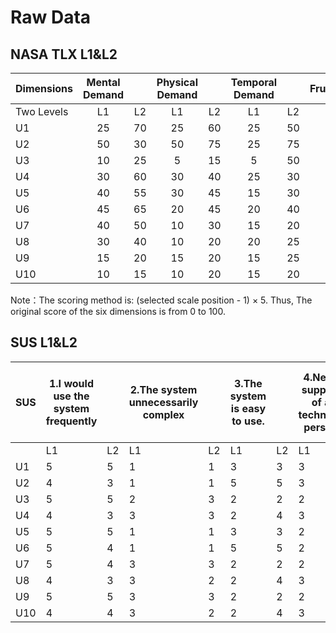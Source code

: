 
# Raw Data
## NASA TLX L1&L2
| Dimensions | Mental<br>Demand | | Physical<br>Demand | | Temporal<br>Demand | | Frustration | | Effort | | Performance | |
|------|:---------------:|:---:|:----------------:|:---:|:----------------:|:---:|:----------:|:---:|:------:|:---:|:----------:|:---:|
| Two Levels| L1 | L2  | L1               | L2  | L1               | L2  | L1         | L2  | L1     | L2  | L1         | L2  |
| U1 | 25              | 70  | 25               | 60  | 25               | 50  | 5          | 50  | 15     | 50  | 75         | 100 |
| U2 | 50              | 30  | 50               | 75  | 25               | 75  | 35         | 70  | 25     | 65  | 25         | 75  |
| U3 | 10              | 25  | 5                | 15  | 5                | 50  | 5          | 5   | 10     | 15  | 5          | 25  |
| U4 | 30              | 60  | 30               | 40  | 25               | 30  | 10         | 20  | 10     | 20  | 25         | 30  |
| U5 | 40              | 55  | 30               | 45  | 15               | 30  | 10         | 25  | 15     | 20  | 30         | 35  |
| U6 | 45              | 65  | 20               | 45  | 20               | 40  | 15         | 30  | 20     | 25  | 20         | 30  |
| U7 | 40              | 50  | 10               | 30  | 15               | 20  | 10         | 20  | 20     | 20  | 20         | 35  |
| U8 | 30              | 40  | 10               | 20  | 20               | 25  | 10         | 15  | 15     | 20  | 5          | 20  |
| U9 | 15              | 20  | 15               | 20  | 15               | 25  | 10         | 10  | 15     | 20  | 10         | 20  |
| U10| 10              | 15  | 10               | 20  | 15               | 20  | 20         | 20  | 15     | 25  | 10         | 20  |

Note：The scoring method is: (selected scale position - 1) × 5. Thus, The original score of the six dimensions is from 0 to 100.
## SUS L1&L2
| SUS | 1.I would use the system frequently |  |2.The system unnecessarily complex|  | 3.The system is easy to use. |  | 4.Need support of a technical person |  | 5.Various functions were well integrated |  | 6.Too much inconsistency in the system |  | 7.Most people learn the system quickly|  | 8.Very cumbersome to use|  | 9.I felt very confident when using |  | 10.Need to learn a lot of things. |  |
|-----|--------------|--|--------------|--|------------|--|------------|--|------------|--|------------|--|------------|--|------------|--|--------------|--|--------------|--|
|     | L1           | L2 | L1           | L2 | L1         | L2 | L1         | L2 | L1         | L2 | L1         | L2 | L1         | L2 | L1         | L2 | L1           | L2 | L1           | L2 |
| U1  | 5            | 5  | 1            | 1  | 3          | 3  | 3          | 3  | 4          | 3  | 2          | 2  | 5          | 5  | 1          | 1  | 3            | 3  | 3            | 2  |
| U2  | 4            | 3  | 1            | 1  | 5          | 5  | 3          | 3  | 4          | 3  | 2          | 2  | 4          | 4  | 1          | 1  | 4            | 4  | 1            | 1  |
| U3  | 5            | 5  | 2            | 3  | 2          | 2  | 2          | 2  | 4          | 4  | 1          | 1  | 5          | 5  | 1          | 1  | 3            | 3  | 1            | 1  |
| U4  | 4            | 3  | 3            | 3  | 2          | 4  | 3          | 3  | 3          | 3  | 5          | 3  | 5          | 3  | 2          | 2  | 4            | 3  | 3            | 3  |
| U5  | 5            | 5  | 1            | 1  | 3          | 3  | 2          | 2  | 4          | 3  | 2          | 2  | 5          | 5  | 1          | 1  | 3            | 3  | 2            | 2  |
| U6  | 5            | 4  | 1            | 1  | 5          | 5  | 2          | 3  | 4          | 3  | 2          | 2  | 5          | 4  | 1          | 1  | 4            | 4  | 1            | 1  |
| U7  | 5            | 4  | 3            | 3  | 2          | 2  | 2          | 2  | 5          | 4  | 1          | 1  | 5          | 5  | 1          | 1  | 3            | 3  | 1            | 2  |
| U8  | 4            | 3  | 3            | 2  | 2          | 4  | 3          | 3  | 3          | 3  | 5          | 3  | 5          | 3  | 2          | 2  | 4            | 3  | 2            | 3  |
| U9  | 5            | 5  | 3            | 3  | 2          | 2  | 2          | 2  | 5          | 4  | 1          | 1  | 5          | 5  | 1          | 1  | 3            | 3  | 1            | 2  |
| U10 | 4            | 4  | 3            | 2  | 2          | 4  | 3          | 3  | 4          | 3  | 2          | 2  | 5          | 4  | 2          | 2  | 4            | 3  | 2            | 3  |
